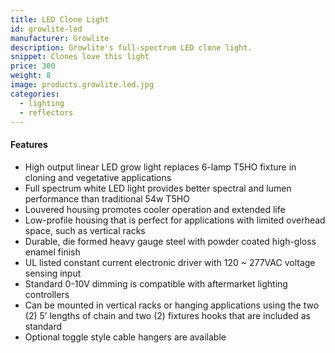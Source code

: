 ```yaml
---
title: LED Clone Light
id: growlite-led
manufacturer: Growlite
description: Growlite's full-spectrum LED clone light.
snippet: Clones love this light
price: 300
weight: 8
image: products.growlite.led.jpg
categories:
  - lighting
  - reflectors
---
```


#### Features

* High output linear LED grow light replaces 6-lamp T5HO fixture in cloning and vegetative applications
* Full spectrum white LED light provides better spectral and lumen performance than traditional 54w T5HO
* Louvered housing promotes cooler operation and extended life
* Low-profile housing that is perfect for applications with limited overhead space, such as vertical racks
* Durable, die formed heavy gauge steel with powder coated high-gloss enamel finish
* UL listed constant current electronic driver with 120 ~ 277VAC voltage sensing input
* Standard 0-10V dimming is compatible with aftermarket lighting controllers
* Can be mounted in vertical racks or hanging applications using the two (2) 5’ lengths of chain and two (2) fixtures hooks that are included as standard
* Optional toggle style cable hangers are available
